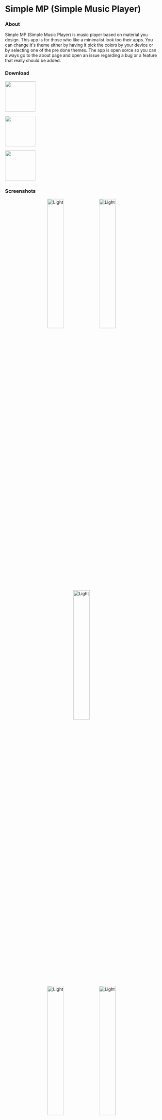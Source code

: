 # Simple MP (Simple Music Player)
### About
Simple MP (Simple Music Player) is music player based on material you design.
This app is for those who like a minimalist look too their apps.
You can change it's theme either by having it pick the colors by your device or by selecting one of the pre done themes.
The app is open sorce so you can always go to the about page and open an issue regarding a bug or a feature that really should be added.

### Download

[<img height="100" src="https://github-production-user-asset-6210df.s3.amazonaws.com/35658492/244206777-debafcc4-6408-40e1-9224-f85d67baed86.svg">](https://github.com/lighttigerXIV/SimpleMP-Compose/releases)

[<img height="100" src="https://github-production-user-asset-6210df.s3.amazonaws.com/35658492/244207413-05ded486-e3be-4724-ada4-ced065999793.svg">](https://play.google.com/store/apps/details?id=com.lighttigerxiv.simple.mp)

[<img height="100" src="https://github.com/lighttigerXIV/SimpleMP-Compose/assets/35658492/0d8a7a5b-6045-4cb6-ba1a-e2b2cc7449c3">](https://f-droid.org/en/packages/com.lighttigerxiv.simple.mp/)




### Screenshots
<p align="center">
  <img alt="Light" src="https://github.com/lighttigerXIV/SimpleMP-Compose/assets/35658492/a5b2b28b-093b-439d-be1c-6f8498d31319" width="33%%">
  <img alt="Light" src="https://github.com/lighttigerXIV/SimpleMP-Compose/assets/35658492/c8cc13b4-6283-452b-a956-9f426f56dbcb" width="33%%">
  <img alt="Light" src="https://github.com/lighttigerXIV/SimpleMP-Compose/assets/35658492/e8099217-89ea-4ba4-94ab-e81d26c54b2a" width="33%%">
</p>
<p align="center">
  <img alt="Light" src="https://github.com/lighttigerXIV/SimpleMP-Compose/assets/35658492/5223d262-a617-42ab-b40a-96b2ba602542" width="33%%">
  <img alt="Light" src="https://github.com/lighttigerXIV/SimpleMP-Compose/assets/35658492/51d100a9-e944-411b-8d83-e9047bb4e3b2" width="33%%">
  <img alt="Light" src="https://github.com/lighttigerXIV/SimpleMP-Compose/assets/35658492/3e3d146c-f6cc-4ca8-9726-603c7de66db2" width="33%%">
</p>
<p align="center">
  <img alt="Light" src="https://github.com/lighttigerXIV/SimpleMP-Compose/assets/35658492/6edce05e-c830-418c-80c5-7936568fb4b6" width="33%%">
  <img alt="Light" src="https://github.com/lighttigerXIV/SimpleMP-Compose/assets/35658492/b3e9a3f2-7bdd-4f35-94de-fbea698a5ee4" width="33%%">
</p>













